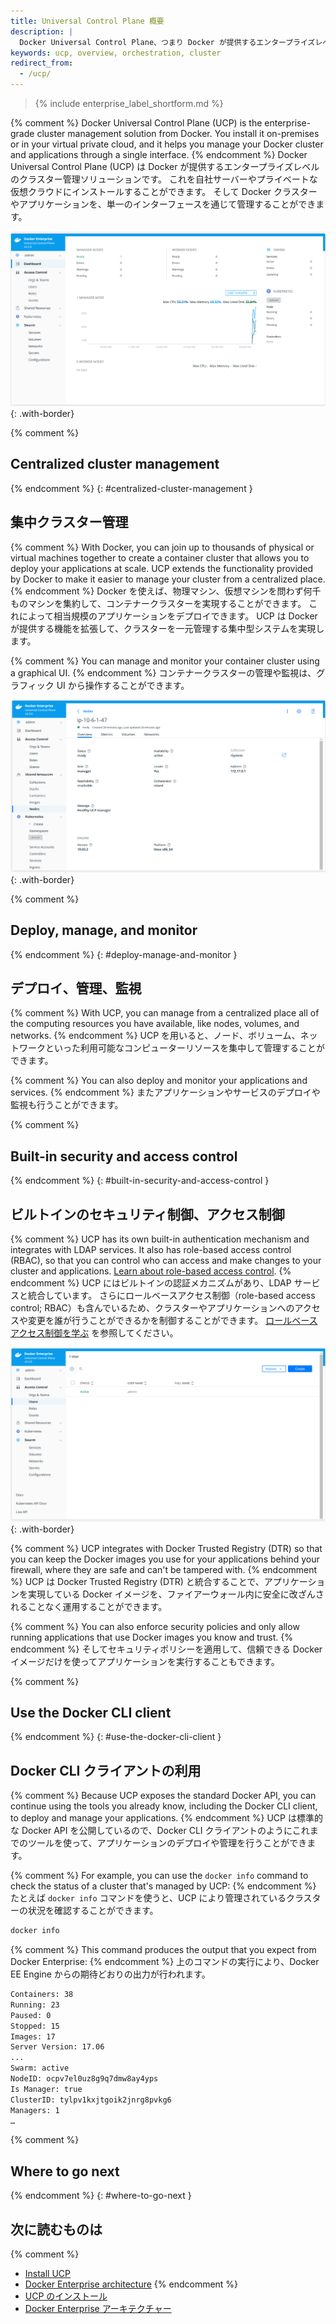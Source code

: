 ```yaml
---
title: Universal Control Plane 概要
description: |
  Docker Universal Control Plane、つまり Docker が提供するエンタープライズレベルのクラスター管理ソリューションについて学びます。
keywords: ucp, overview, orchestration, cluster
redirect_from:
  - /ucp/
---
```


>{% include enterprise_label_shortform.md %}

{% comment %}
Docker Universal Control Plane (UCP) is the enterprise-grade cluster management
solution from Docker. You install it on-premises or in your virtual private
cloud, and it helps you manage your Docker cluster and applications through a
single interface.
{% endcomment %}
Docker Universal Control Plane (UCP) は Docker が提供するエンタープライズレベルのクラスター管理ソリューションです。
これを自社サーバーやプライベートな仮想クラウドにインストールすることができます。
そして Docker クラスターやアプリケーションを、単一のインターフェースを通じて管理することができます。

![](images/v32dashboard.png){: .with-border}

{% comment %}
## Centralized cluster management
{% endcomment %}
{: #centralized-cluster-management }
## 集中クラスター管理

{% comment %}
With Docker, you can join up to thousands of physical or virtual machines
together to create a container cluster that allows you to deploy your
applications at scale. UCP extends the functionality provided by Docker to make it easier to manage your cluster from a centralized place.
{% endcomment %}
Docker を使えば、物理マシン、仮想マシンを問わず何千ものマシンを集約して、コンテナークラスターを実現することができます。
これによって相当規模のアプリケーションをデプロイできます。
UCP は Docker が提供する機能を拡張して、クラスターを一元管理する集中型システムを実現します。

{% comment %}
You can manage and monitor your container cluster using a graphical UI.
{% endcomment %}
コンテナークラスターの管理や監視は、グラフィック UI から操作することができます。

![](images/v32nodes.png){: .with-border}

{% comment %}
## Deploy, manage, and monitor
{% endcomment %}
{: #deploy-manage-and-monitor }
## デプロイ、管理、監視

{% comment %}
With UCP, you can manage from a centralized place all of the computing
resources you have available, like nodes, volumes, and networks.
{% endcomment %}
UCP を用いると、ノード、ボリューム、ネットワークといった利用可能なコンピューターリソースを集中して管理することができます。

{% comment %}
You can also deploy and monitor your applications and services.
{% endcomment %}
またアプリケーションやサービスのデプロイや監視も行うことができます。

{% comment %}
## Built-in security and access control
{% endcomment %}
{: #built-in-security-and-access-control }
## ビルトインのセキュリティ制御、アクセス制御

{% comment %}
UCP has its own built-in authentication mechanism and integrates with
LDAP services. It also has role-based access control (RBAC), so that you can
control who can access and make changes to your cluster and applications.
[Learn about role-based access control](authorization/index.md).
{% endcomment %}
UCP にはビルトインの認証メカニズムがあり、LDAP サービスと統合しています。
さらにロールベースアクセス制御（role-based access control; RBAC）も含んでいるため、クラスターやアプリケーションへのアクセスや変更を誰が行うことができるかを制御することができます。
[ロールベースアクセス制御を学ぶ](authorization/index.md) を参照してください。

![](images/v32users.png){: .with-border}

{% comment %}
UCP integrates with Docker Trusted Registry (DTR) so that you can keep the
Docker images you use for your applications behind your firewall, where they
are safe and can't be tampered with.
{% endcomment %}
UCP は Docker Trusted Registry (DTR) と統合することで、アプリケーションを実現している Docker イメージを、ファイアーウォール内に安全に改ざんされることなく運用することができます。

{% comment %}
You can also enforce security policies and only allow running applications
that use Docker images you know and trust.
{% endcomment %}
そしてセキュリティポリシーを適用して、信頼できる Docker イメージだけを使ってアプリケーションを実行することもできます。

{% comment %}
## Use the Docker CLI client
{% endcomment %}
{: #use-the-docker-cli-client }
## Docker CLI クライアントの利用

{% comment %}
Because UCP exposes the standard Docker API, you can continue using the tools
you already know, including the Docker CLI client, to deploy and manage your
applications.
{% endcomment %}
UCP は標準的な Docker API を公開しているので、Docker CLI クライアントのようにこれまでのツールを使って、アプリケーションのデプロイや管理を行うことができます。

{% comment %}
For example, you can use the `docker info` command to check the status of a
cluster that's managed by UCP:
{% endcomment %}
たとえば `docker info` コマンドを使うと、UCP により管理されているクラスターの状況を確認することができます。

```bash
docker info
```

{% comment %}
This command produces the output that you expect from Docker Enterprise:
{% endcomment %}
上のコマンドの実行により、Docker EE Engine からの期待どおりの出力が行われます。

```bash
Containers: 38
Running: 23
Paused: 0
Stopped: 15
Images: 17
Server Version: 17.06
...
Swarm: active
NodeID: ocpv7el0uz8g9q7dmw8ay4yps
Is Manager: true
ClusterID: tylpv1kxjtgoik2jnrg8pvkg6
Managers: 1
…
```

{% comment %}
## Where to go next
{% endcomment %}
{: #where-to-go-next }
## 次に読むものは

{% comment %}
- [Install UCP](admin/install/index.md)
- [Docker Enterprise architecture](../docker-ee-architecture.md)
{% endcomment %}
- [UCP のインストール](admin/install/index.md)
- [Docker Enterprise アーキテクチャー](../docker-ee-architecture.md)
